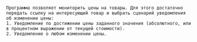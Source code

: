     Программа позволяет мониторить цены на товары. Для этого достаточно передать ссылку на интересующий товар и выбрать сценарий уведомления об изменении цены: 
    1. Уведомление по достижении цены заданного значения (абсолютного, или в процентном выражении от текущей стоимости).
    2. Уведомление о любом изменении цены.
